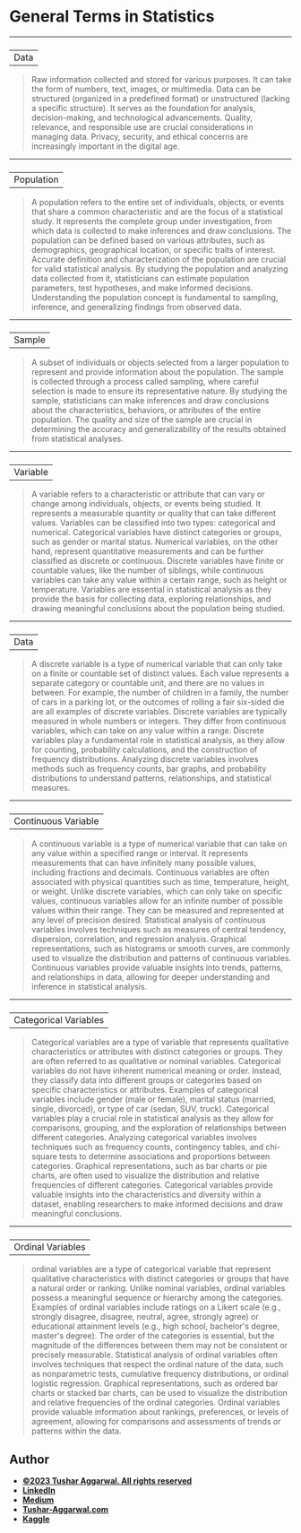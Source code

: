 # General Terms in Statistics
---
### <table><tr><td>Data</td></tr></table>
>Raw information collected and stored for various purposes. It can take the form of numbers, text, images, or multimedia. Data can be structured (organized in a predefined format) or unstructured (lacking a specific structure). It serves as the foundation for analysis, decision-making, and technological advancements. Quality, relevance, and responsible use are crucial considerations in managing data. Privacy, security, and ethical concerns are increasingly important in the digital age.
---

### <table><tr><td>Population</td></tr></table>
>A population refers to the entire set of individuals, objects, or events that share a common characteristic and are the focus of a statistical study. It represents the complete group under investigation, from which data is collected to make inferences and draw conclusions. The population can be defined based on various attributes, such as demographics, geographical location, or specific traits of interest. Accurate definition and characterization of the population are crucial for valid statistical analysis. By studying the population and analyzing data collected from it, statisticians can estimate population parameters, test hypotheses, and make informed decisions. Understanding the population concept is fundamental to sampling, inference, and generalizing findings from observed data.
---
### <table><tr><td>Sample</td></tr></table>
>A subset of individuals or objects selected from a larger population to represent and provide information about the population. The sample is collected through a process called sampling, where careful selection is made to ensure its representative nature. By studying the sample, statisticians can make inferences and draw conclusions about the characteristics, behaviors, or attributes of the entire population. The quality and size of the sample are crucial in determining the accuracy and generalizability of the results obtained from statistical analyses.
---
### <table><tr><td>Variable</td></tr></table>
>A variable refers to a characteristic or attribute that can vary or change among individuals, objects, or events being studied. It represents a measurable quantity or quality that can take different values. Variables can be classified into two types: categorical and numerical. Categorical variables have distinct categories or groups, such as gender or marital status. Numerical variables, on the other hand, represent quantitative measurements and can be further classified as discrete or continuous. Discrete variables have finite or countable values, like the number of siblings, while continuous variables can take any value within a certain range, such as height or temperature. Variables are essential in statistical analysis as they provide the basis for collecting data, exploring relationships, and drawing meaningful conclusions about the population being studied.
---
### <table><tr><td>Data</td></tr></table>
>A discrete variable is a type of numerical variable that can only take on a finite or countable set of distinct values. Each value represents a separate category or countable unit, and there are no values in between. For example, the number of children in a family, the number of cars in a parking lot, or the outcomes of rolling a fair six-sided die are all examples of discrete variables. Discrete variables are typically measured in whole numbers or integers. They differ from continuous variables, which can take on any value within a range. Discrete variables play a fundamental role in statistical analysis, as they allow for counting, probability calculations, and the construction of frequency distributions. Analyzing discrete variables involves methods such as frequency counts, bar graphs, and probability distributions to understand patterns, relationships, and statistical measures.
---
### <table><tr><td>Continuous Variable</td></tr></table>
>A continuous variable is a type of numerical variable that can take on any value within a specified range or interval. It represents measurements that can have infinitely many possible values, including fractions and decimals. Continuous variables are often associated with physical quantities such as time, temperature, height, or weight. Unlike discrete variables, which can only take on specific values, continuous variables allow for an infinite number of possible values within their range. They can be measured and represented at any level of precision desired. Statistical analysis of continuous variables involves techniques such as measures of central tendency, dispersion, correlation, and regression analysis. Graphical representations, such as histograms or smooth curves, are commonly used to visualize the distribution and patterns of continuous variables. Continuous variables provide valuable insights into trends, patterns, and relationships in data, allowing for deeper understanding and inference in statistical analysis.
---
### <table><tr><td>Categorical Variables</td></tr></table>
>Categorical variables are a type of variable that represents qualitative characteristics or attributes with distinct categories or groups. They are often referred to as qualitative or nominal variables. Categorical variables do not have inherent numerical meaning or order. Instead, they classify data into different groups or categories based on specific characteristics or attributes. Examples of categorical variables include gender (male or female), marital status (married, single, divorced), or type of car (sedan, SUV, truck). Categorical variables play a crucial role in statistical analysis as they allow for comparisons, grouping, and the exploration of relationships between different categories. Analyzing categorical variables involves techniques such as frequency counts, contingency tables, and chi-square tests to determine associations and proportions between categories. Graphical representations, such as bar charts or pie charts, are often used to visualize the distribution and relative frequencies of different categories. Categorical variables provide valuable insights into the characteristics and diversity within a dataset, enabling researchers to make informed decisions and draw meaningful conclusions.
---
### <table><tr><td>Ordinal Variables</td></tr></table>
>ordinal variables are a type of categorical variable that represent qualitative characteristics with distinct categories or groups that have a natural order or ranking. Unlike nominal variables, ordinal variables possess a meaningful sequence or hierarchy among the categories. Examples of ordinal variables include ratings on a Likert scale (e.g., strongly disagree, disagree, neutral, agree, strongly agree) or educational attainment levels (e.g., high school, bachelor's degree, master's degree). The order of the categories is essential, but the magnitude of the differences between them may not be consistent or precisely measurable. Statistical analysis of ordinal variables often involves techniques that respect the ordinal nature of the data, such as nonparametric tests, cumulative frequency distributions, or ordinal logistic regression. Graphical representations, such as ordered bar charts or stacked bar charts, can be used to visualize the distribution and relative frequencies of the ordinal categories. Ordinal variables provide valuable information about rankings, preferences, or levels of agreement, allowing for comparisons and assessments of trends or patterns within the data.





















## Author
- <ins><b>©2023 Tushar Aggarwal. All rights reserved</b></ins>
- <b>[LinkedIn](https://www.linkedin.com/in/tusharaggarwalinseec/)</b>
- <b>[Medium](https://medium.com/@tushar_aggarwal)</b> 
- <b>[Tushar-Aggarwal.com](https://www.tushar-aggarwal.com/)</b>
- <b>[Kaggle](https://www.kaggle.com/tusharaggarwal27)</b> 
